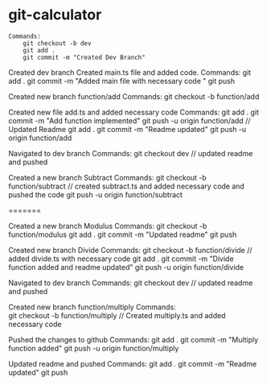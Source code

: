 # git-calculator
    Commands:
        git checkout -b dev
        git add .
        git commit -m "Created Dev Branch"

Created dev branch
    Created main.ts file and added code.
    Commands:
        git add .
        git commit -m "Added main file with necessary code "
        git push

Created new branch function/add
    Commands:
        git checkout -b function/add

Created new file add.ts and added necessary code
    Commands:
        git add .
        git commit -m "Add function implemented"
        git push -u origin function/add
        // Updated Readme
        git add .
        git commit -m "Readme updated"
        git push -u origin function/add


        





        
Navigated to dev branch
    Commands:
        git checkout dev
        // updated readme and pushed


Created a new branch Subtract
    Commands:
        git checkout -b function/subtract
        // created subtract.ts and added necessary code  and pushed the code
        git push -u origin function/subtract

=======


Created a new branch Modulus
    Commands:
        git checkout -b function/modulus
        git add .
        git commit -m "Updated readme"
        git push
        

Created new branch Divide
    Commands:
        git checkout -b function/divide
        // added divide.ts with necessary code
        git add .
        git commit -m "Divide function added and readme updated"
        git push -u origin function/divide
        



Navigated to dev branch
    Commands:
        git checkout dev
        // updated readme and pushed

Created new branch function/multiply
    Commands:   
        git checkout -b function/multiply
        // Created multiply.ts and added necessary code 

Pushed the changes to github
    Commands:
        git add .
        git commit -m "Multiply function added"
        git push -u origin function/multiply

Updated readme and pushed
    Commands:
        git add .
        git commit -m "Readme updated"
        git push



